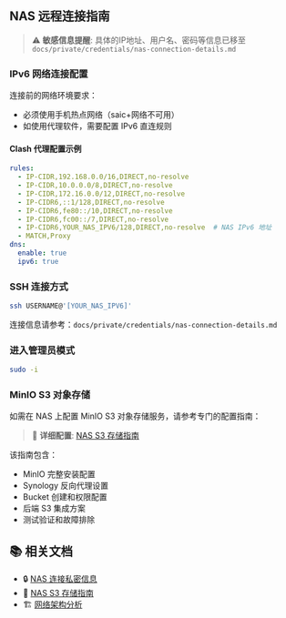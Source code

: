 ## NAS 远程连接指南

> ⚠️ **敏感信息提醒**: 具体的IP地址、用户名、密码等信息已移至 `docs/private/credentials/nas-connection-details.md`

### IPv6 网络连接配置

连接前的网络环境要求：
- 必须使用手机热点网络（saic+网络不可用）
- 如使用代理软件，需要配置 IPv6 直连规则

#### Clash 代理配置示例
```yaml
rules:
  - IP-CIDR,192.168.0.0/16,DIRECT,no-resolve
  - IP-CIDR,10.0.0.0/8,DIRECT,no-resolve
  - IP-CIDR,172.16.0.0/12,DIRECT,no-resolve
  - IP-CIDR6,::1/128,DIRECT,no-resolve
  - IP-CIDR6,fe80::/10,DIRECT,no-resolve
  - IP-CIDR6,fc00::/7,DIRECT,no-resolve
  - IP-CIDR6,YOUR_NAS_IPV6/128,DIRECT,no-resolve  # NAS IPv6 地址
  - MATCH,Proxy
dns:
  enable: true
  ipv6: true
```

### SSH 连接方式
```bash
ssh USERNAME@'[YOUR_NAS_IPV6]'
```

连接信息请参考：`docs/private/credentials/nas-connection-details.md`

### 进入管理员模式
```bash
sudo -i
```

### MinIO S3 对象存储

如需在 NAS 上配置 MinIO S3 对象存储服务，请参考专门的配置指南：

> 📖 **详细配置**: [NAS S3 存储指南](docs/nas-s3-storage-guide.md)

该指南包含：
- MinIO 完整安装配置
- Synology 反向代理设置  
- Bucket 创建和权限配置
- 后端 S3 集成方案
- 测试验证和故障排除

## 📚 相关文档

- 🔒 [NAS 连接私密信息](docs/private/credentials/nas-connection-details.md)
- 📖 [NAS S3 存储指南](docs/nas-s3-storage-guide.md)
- 🏗️ [网络架构分析](docs/network-architecture-analysis.md)


